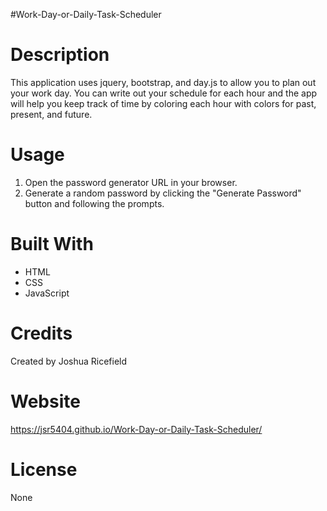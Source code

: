 #Work-Day-or-Daily-Task-Scheduler

# Description
This application uses jquery, bootstrap, and day.js to allow you to plan out your work day. You can write out your schedule for each hour and the app will help you keep track of time by coloring each hour with colors for past, present, and future.

# Usage
1. Open the password generator URL in your browser.
2. Generate a random password by clicking the "Generate Password" button and following the prompts.

# Built With
* HTML
* CSS
* JavaScript

# Credits
Created by Joshua Ricefield 

# Website
https://jsr5404.github.io/Work-Day-or-Daily-Task-Scheduler/

# License
None